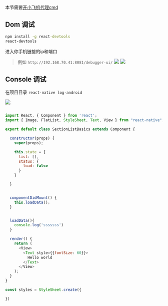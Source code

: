 
本节需要<a href="https://github.com/Jon-Millent/rn-book/blob/master/%E9%99%84%E5%BD%951-%E4%BB%A3%E7%90%86cmd.MD">开小飞机代理cmd</a> 

## Dom 调试

```cmd
npm install -g react-devtools
react-devtools
```
进入你手机链接的ip和端口
> 例如 `http://192.168.70.41:8081/debugger-ui/`
![](https://user-gold-cdn.xitu.io/2019/1/11/1683c26519e0a64c?w=1078&h=280&f=png&s=40663)
![](https://user-gold-cdn.xitu.io/2019/1/11/1683c268f600fbf4?w=800&h=600&f=png&s=61130)

## Console 调试

在项目目录 `react-native log-android`  

![](https://user-gold-cdn.xitu.io/2019/1/11/1683c26f843d9f1c?w=997&h=523&f=png&s=77990)

```js

import React, { Component } from 'react';
import { Image, FlatList, StyleSheet, Text, View } from "react-native";

export default class SectionListBasics extends Component {

  constructor(props) {
    super(props);

    this.state = {
      list: [],
      status: {
        load: false
      }
    }

  }


  componentDidMount() {
    this.loadData();
  }


  loadData(){
    console.log('sssssss')
  }

  render() {
    return (
      <View>
        <Text style={{fontSize: 60}}>
          Hello world
        </Text>
      </View>
    );
  }
}

const styles = StyleSheet.create({

})

```
